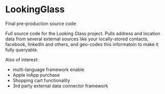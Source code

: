 # LookingGlass
Final pre-production source code

Full source code for the Looking Glass project. Pulls address and location data from several external sources like your locally-stored 
contacts, facebook, linkedIn and others, and geo-codes this informatoin to make it fully queryable.

Also of interest:
 - multi-language framework enable
 - Apple inApp purchase
 - Shopping cart functionality
 - 3rd party external data connector framework
